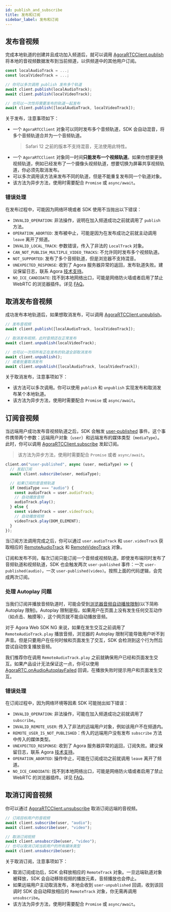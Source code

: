 ```yaml
---
id: publish_and_subscribe
title: 发布和订阅
sidebar_label: 发布和订阅
---
```


## 发布音视频

完成本地轨道的创建并且成功加入频道后，就可以调用 [AgoraRTCClient.publish](/api/cn/interfaces/iagorartcclient.html#publish) 将本地的音视频数据发布到当前频道，以供频道中的其他用户订阅。

```js
const localAudioTrack = ...;
const localVideoTrack = ...;

// 你可以多次调用 publish 发布多个轨道
await client.publish(localAudioTrack);
await client.publish(localVideoTrack);

// 也可以一次性将需要发布的轨道一起发布
await client.publish([localAudioTrack, localVideoTrack]);
```

关于发布，注意事项如下：

- 一个 `AgoraRTCClient` 对象可以同时发布多个音频轨道，SDK 会自动混音，将多个音频轨道合并为一个音频轨道。
  > Safari 12 之前的版本不支持混音，无法使用此特性。
- 一个 `AgoraRTCClient` 对象同一时间**只能发布一个视频轨道**。如果你想要更换视频轨道，例如已经发布了一个摄像头视频轨道，想要切换为屏幕共享视频轨道，你必须先取消发布。
- 可以多次调用该方法来发布不同的轨道，但是不能重复发布同一个轨道对象。
- 该方法为异步方法，使用时需要配合 `Promise` 或 `async/await`。

### 错误处理

在发布过程中，可能因为网络环境或者 SDK 使用不当抛出以下错误：

- `INVALID_OPERATION`: 非法操作，说明在加入频道成功之前就调用了 `publish` 方法。
- `OPERATION_ABORTED`: 发布被中止，可能是因为在发布成功之前就主动调用 `leave` 离开了频道。
- `INVALID_LOCAL_TRACK`: 参数错误，传入了非法的 `LocalTrack` 对象。
- `CAN_NOT_PUBLISH_MULTIPLE_VIDEO_TRACKS`: 不允许同时发布多个视频轨道。
- `NOT_SUPPORTED`: 发布了多个音频轨道，但是浏览器不支持混音。
- `UNEXPECTED_RESPONSE`: 收到了 Agora 服务器异常的返回，发布轨道失败。建议保留日志，联系 Agora [技术支持](https://agora-ticket.agora.io/)。
- `NO_ICE_CANDIDATE`: 找不到本地网络出口，可能是网络防火墙或者启用了禁止 WebRTC 的浏览器插件。详见 [FAQ](https://docs.agora.io/cn/faq/console_error_web#none-ice-candidate-not-alloweda-namecandidatea)。

## 取消发布音视频

成功发布本地轨道后，如果想取消发布，可以调用 [AgoraRTCClient.unpublish](/api/cn/interfaces/iagorartcclient.html#unpublish)。

```js
// 发布音视频
await client.publish([localAudioTrack, localVideoTrack]);

// 取消发布视频，此时音频还在正常发布
await client.unpublish(localVideoTrack);

// 也可以一次将所有正在发布的轨道全部取消发布
await client.unpublish();
// 或者批量取消发布
await client.unpublish([localAudioTrack, localVideoTrack]);
```

关于取消发布，注意事项如下：

- 该方法可以多次调用。你可以使用 `publish` 和 `unpublish` 实现发布和取消发布某个本地轨道。
- 该方法为异步方法，使用时需要配合 `Promise` 或 `async/await`。

## 订阅音视频

当远端用户成功发布音视频轨道之后，SDK 会触发 [user-published](/api/cn/interfaces/iagorartcclient.html#event_user_published) 事件。这个事件携带两个参数：远端用户对象（`user`）和远端发布的媒体类型（`mediaType`）。此时，你可以调用 [AgoraRTCClient.subscribe](/api/cn/interfaces/iagorartcclient.html#subscribe) 发起订阅。

> 该方法为异步方法，使用时需要配合 `Promise` 或者 `async/await`。

```js
client.on("user-published", async (user, mediaType) => {
  // 发起订阅
  await client.subscribe(user, mediaType);

  // 如果订阅的是音频轨道
  if (mediaType === "audio") {
    const audioTrack = user.audioTrack;
    // 自动播放音频
    audioTrack.play();
  } else {
    const videoTrack = user.videoTrack;
    // 自动播放视频
    videoTrack.play(DOM_ELEMENT);
  }
});
```

当订阅方法调用完成之后，你可以通过 `user.audioTrack` 和 `user.videoTrack` 获取相应的 [RemoteAudioTrack](/api/cn/interfaces/iremoteaudiotrack.html) 和 [RemoteVideoTrack](/api/cn/interfaces/iremotevideotrack.html) 对象。

订阅和发布不同，每次订阅只能订阅一个音频或视频轨道。即使发布端同时发布了音频轨道和视频轨道，SDK 也会触发两次 `user-published` 事件：一次 `user-published(audio)`，一次 `user-published(video)`。按照上面的代码逻辑，会完成两次订阅。

### 处理 Autoplay 问题

当我们订阅并播放音频轨道时，可能会受到[浏览器音频自动播放限制](https://developer.mozilla.org/en-US/docs/Web/Media/Autoplay_guide#Autoplay_and_autoplay_blocking)(以下简称 Autoplay 限制)。Autoplay 限制是指，如果用户在页面上没有发生任何交互动作（如点击、触摸等），这个网页就不能自动播放音频。

对于 Agora Web SDK NG 来说，如果在发生交互之前调用了 `RemoteAudioTrack.play` 播放音频，浏览器的 Autoplay 限制可能导致用户听不到声音。但是只要用户在任何时候和页面发生了交互，SDK 会检测到这个行为然后尝试自动恢复播放音频。

我们推荐你在调用 `RemoteAudioTrack.play` 之前就确保用户已经和页面发生交互。如果产品设计无法保证这一点，你可以使用 [AgoraRTC.onAudioAutoplayFailed](/api/cn/interfaces/iagorartc.html#onaudioautoplayfailed) 回调，在播放失败时提示用户和页面发生交互。

### 错误处理

在订阅过程中，因为网络环境等因素 SDK 可能抛出如下错误：

- `INVALID_OPERATION`: 非法操作，可能在加入频道成功之前就调用了 `subscribe`。
- `INVALID_REMOTE_USER`: 传入了非法的远端用户对象，例如该用户不在频道内。
- `REMOTE_USER_IS_NOT_PUBLISHED`：传入的远端用户没有发布 `subscribe` 方法中传入的媒体类型。
- `UNEXPECTED_RESPONSE`: 收到了 Agora 服务器异常的返回，订阅失败。建议保留日志，联系 Agora [技术支持](https://agora-ticket.agora.io/)。
- `OPERATION_ABORTED`: 操作中止，可能在订阅成功之前就调用 `leave` 离开了频道。
- `NO_ICE_CANDIDATE`: 找不到本地网络出口，可能是网络防火墙或者启用了禁止 WebRTC 的浏览器插件。详见 [FAQ](https://docs.agora.io/cn/faq/console_error_web#none-ice-candidate-not-alloweda-namecandidatea)。

## 取消订阅音视频

你可以通过 [AgoraRTCClient.unsubscribe](/api/cn/interfaces/iagorartcclient.html#unsubscribe) 取消订阅远端的音视频。

```js
// 订阅目标用户的音视频
await client.subscribe(user, "audio");
await client.subscribe(user, "video");

// 取消订阅视频
await client.unsubscribe(user, "video");
// 也可以取消订阅当前用户的所有媒体类型
await client.unsubscribe(user);
```

关于取消订阅，注意事项如下：

- 取消订阅成功后，SDK 会释放相应的 `RemoteTrack` 对象。一旦远端轨道对象被释放，SDK 会自动移除视频的播放元素，音频播放也会停止。
- 如果远端用户主动取消发布，本地会收到 `user-unpublished` 回调，收到该回调时 SDK 会自动释放相应的 `RemoteTrack` 对象，你无需再调用 `unsubscribe`。
- 该方法为异步方法，使用时需要配合 `Promise` 或 `async/await`。
